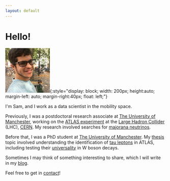 ```yaml
---
layout: default
---
```


# Hello!
![face](./images/me.png){:style="display: block; width: 200px; height:auto; margin-left: auto; margin-right:40px; float: left;"}

I'm Sam, and I work as a data scientist in the mobility space.

Previously, I was a postdoctoral research associate at [The University of Manchester](https://www.manchester.ac.uk/),
working on the [ATLAS experiment](https://atlas.cern/") at the [Large Hadron Collider](https://home.cern/science/accelerators/large-hadron-collider) (LHC), [CERN](https://home.cern/").
My research involved searches for [majorana neutrinos](https://en.wikipedia.org/wiki/Majorana_fermion).

Before that, I was a PhD student at [The University of Manchester](https://www.manchester.ac.uk/).
My [thesis](./thesis) topic involved understanding the identification of [tau leptons](https://en.wikipedia.org/wiki/Tau_(particle)) in ATLAS,
including testing their [universality](https://en.wikipedia.org/wiki/Lepton#Universality) in W boson decays.

Sometimes I may think of something interesting to share, which I will write in my [blog](/archive).

Feel free to get in [contact](/contact)!
